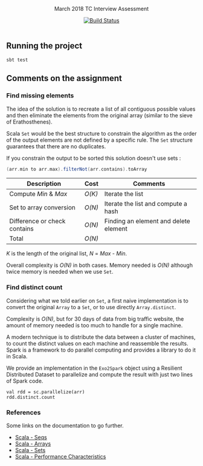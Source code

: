 
<p align="center">
  March 2018 TC Interview Assessment
</p>

<p align="center">
  <a href="http://travis-ci.org/mycaule/tc-assessment"><img src="https://api.travis-ci.org/mycaule/tc-assessment.svg?branch=master" alt="Build Status"></a>
  <br>
  <br>
</p>


## Running the project
```
sbt test
```

## Comments on the assignment

### Find missing elements

The idea of the solution is to recreate a list of all contiguous possible values and then eliminate the elements from the original array (similar to the sieve of Erathosthenes).

Scala `Set` would be the best structure to constrain the algorithm as the order of the output elements are not defined by a specific rule. The `Set` structure guarantees that there are no duplicates.

If you constrain the output to be sorted this solution doesn't use sets :

```scala
(arr.min to arr.max).filterNot(arr.contains).toArray
```

| Description                  | Cost   | Comments                             |
|------------------------------|--------|--------------------------------------|
| Compute *Min* & *Max*        | *O(K)* | Iterate the list                     |
| Set to array conversion      | *O(N)* | Iterate the list and compute a hash  |
| Difference or check contains | *O(N)* | Finding an element and delete element|
| Total                        | *O(N)* |

*K* is the length of the original list, *N* = *Max* - *Min*.

Overall complexity is *O(N)* in both cases. Memory needed is *O(N)* although twice memory is needed when we use `Set`.

### Find distinct count

Considering what we told earlier on `Set`, a first naive implementation is to convert the original `Array` to a `Set`, or to use directly `Array.distinct`.

Complexity is *O(N)*, but for 30 days of data from big traffic website, the amount of memory needed is too much to handle for a single machine.

A modern technique is to distribute the data between a cluster of machines, to count the distinct values on each machine and reassemble the results. Spark is a framework to do parallel computing and provides a library to do it in Scala.

We provide an implementation in the `Exo2Spark` object using a Resilient Distributed Dataset to parallelize and compute the result with just two lines of Spark code.

```
val rdd = sc.parallelize(arr)
rdd.distinct.count
```

### References

Some links on the documentation to go further.
- [Scala - Seqs](https://docs.scala-lang.org/overviews/collections/seqs.html)
- [Scala - Arrays](https://docs.scala-lang.org/overviews/collections/arrays.html)
- [Scala - Sets](https://docs.scala-lang.org/overviews/collections/sets.html)
- [Scala - Performance Characteristics](https://docs.scala-lang.org/overviews/collections/performance-characteristics.html)
